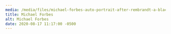 ```yaml
---
media: /media/files/michael-forbes-auto-portrait-after-rembrandt-a-black-man-in-a-baseball-cap-and-wig..jpg
title: Michael Forbes
alt: Michael Forbes
date: 2020-08-17 11:17:00 -0500
---
```

